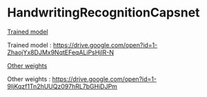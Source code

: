 # HandwritingRecognitionCapsnet



[Trained model](https://drive.google.com/open?id=1-ZhaojYx8DJMx9NqtEFeqALiPsHjIR-N)

Trained model : https://drive.google.com/open?id=1-ZhaojYx8DJMx9NqtEFeqALiPsHjIR-N

[Other weights](https://drive.google.com/open?id=1-9IjKqzf1Tn2hUUQz097hRL7bGHiDJPm)

Other weights : https://drive.google.com/open?id=1-9IjKqzf1Tn2hUUQz097hRL7bGHiDJPm
